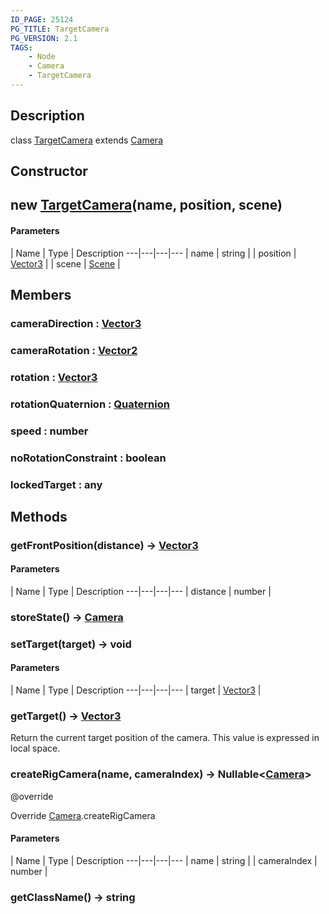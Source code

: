 ```yaml
---
ID_PAGE: 25124
PG_TITLE: TargetCamera
PG_VERSION: 2.1
TAGS:
    - Node
    - Camera
    - TargetCamera
---
```

## Description

class [TargetCamera](/classes/3.1/TargetCamera) extends [Camera](/classes/3.1/Camera)



## Constructor

## new [TargetCamera](/classes/3.1/TargetCamera)(name, position, scene)



#### Parameters
 | Name | Type | Description
---|---|---|---
 | name | string | 
 | position | [Vector3](/classes/3.1/Vector3) | 
 | scene | [Scene](/classes/3.1/Scene) | 
## Members

### cameraDirection : [Vector3](/classes/3.1/Vector3)


### cameraRotation : [Vector2](/classes/3.1/Vector2)


### rotation : [Vector3](/classes/3.1/Vector3)


### rotationQuaternion : [Quaternion](/classes/3.1/Quaternion)


### speed : number


### noRotationConstraint : boolean


### lockedTarget : any


## Methods

### getFrontPosition(distance) &rarr; [Vector3](/classes/3.1/Vector3)



#### Parameters
 | Name | Type | Description
---|---|---|---
 | distance | number | 

### storeState() &rarr; [Camera](/classes/3.1/Camera)


### setTarget(target) &rarr; void



#### Parameters
 | Name | Type | Description
---|---|---|---
 | target | [Vector3](/classes/3.1/Vector3) | 

### getTarget() &rarr; [Vector3](/classes/3.1/Vector3)

Return the current target position of the camera. This value is expressed in local space.
### createRigCamera(name, cameraIndex) &rarr; Nullable&lt;[Camera](/classes/3.1/Camera)&gt;

@override

Override [Camera](/classes/3.1/Camera).createRigCamera

#### Parameters
 | Name | Type | Description
---|---|---|---
 | name | string | 
 | cameraIndex | number | 
### getClassName() &rarr; string


